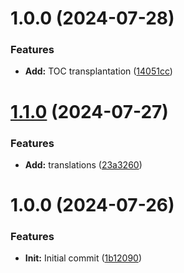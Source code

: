 # 1.0.0 (2024-07-28)


### Features

* **Add:** TOC transplantation ([14051cc](https://github.com/YU000jp/logseq-plugin-tabbed-headers-for-page-content/commit/14051cc168e28d0fc296e862b02790a07deaae77))

# [1.1.0](https://github.com/YU000jp/logseq-plugin-template-block-from-toolbar/compare/v1.0.0...v1.1.0) (2024-07-27)


### Features

* **Add:** translations ([23a3260](https://github.com/YU000jp/logseq-plugin-template-block-from-toolbar/commit/23a3260683606b8fa892a5ee39b02eea6ddf9c39))

# 1.0.0 (2024-07-26)


### Features

* **Init:** Initial commit ([1b12090](https://github.com/YU000jp/logseq-plugin-template-block-from-toolbar/commit/1b120903380ed6e546cb3a6022c6859c8d6f25b7))
